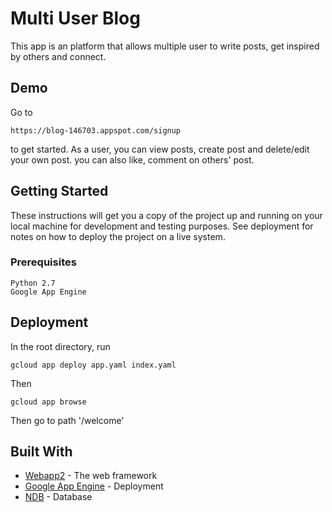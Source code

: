 # Multi User Blog

This app is an platform that allows multiple user to write posts, get inspired
by others and connect.

## Demo
Go to
```
https://blog-146703.appspot.com/signup
```
to get started. As a user,
you can view posts, create post and delete/edit your own post.
you can also like, comment on others' post.

## Getting Started

These instructions will get you a copy of the project up and running on your local machine for development and testing purposes. See deployment for notes on how to deploy the project on a live system.

### Prerequisites

```
Python 2.7
Google App Engine
```

## Deployment

In the root directory, run
```
gcloud app deploy app.yaml index.yaml
```
Then
```
gcloud app browse
```
Then go to path '/welcome'

## Built With

* [Webapp2](https://webapp2.readthedocs.io/) - The web framework
* [Google App Engine](https://cloud.google.com/appengine/) - Deployment
* [NDB](https://cloud.google.com/appengine/docs/python/ndb/) - Database
